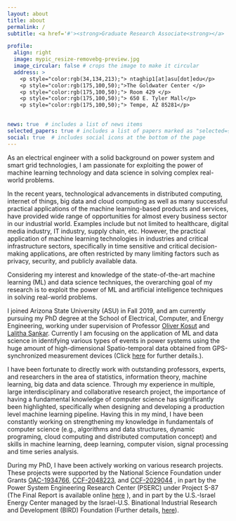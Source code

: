```yaml
---
layout: about
title: about
permalink: /
subtitle: <a href='#'><strong>Graduate Research Associate<strong></a>  @ Arizona State University.

profile:
  align: right
  image: mypic_resize-removebg-preview.jpg
  image_circular: false # crops the image to make it circular
  address: >
    <p style="color:rgb(34,134,213);"> ntaghip1[at]asu[dot]edu</p>
    <p style="color:rgb(175,100,50);">The Goldwater Center </p>
    <p style="color:rgb(175,100,50);"> Room 429 </p>
    <p style="color:rgb(175,100,50);"> 650 E. Tyler Mall</p>
    <p style="color:rgb(175,100,50);"> Tempe, AZ 85281</p>
    

news: true  # includes a list of news items
selected_papers: true # includes a list of papers marked as "selected={true}"
social: true  # includes social icons at the bottom of the page
---
```


As an electrical engineer with a solid background on power system and smart grid technologies, I am passionate for exploiting the power of machine learning technology and data science in solving complex real-world problems. 

In the recent years, technological advancements in distributed computing, internet of things, big data and cloud computing as well as many successful practical applications of the machine learning-based products and services, have provided wide range of opportunities for almost every business sector in our industrial world. Examples include but not limited to healthcare, digital media industry, IT industry, supply chain, etc. However, the practical application of machine learning technologies in industries and critical infrastructure sectors, specifically in time sensitive and critical decision-making applications, are often restricted by many limiting factors such as privacy, security, and publicly available data. 

<!-- I have 8+ years of experience in variety of topics related to the power system and smart grid.  -->
Considering my interest and knowledge of the state-of-the-art machine learning (ML) and data science techniques, the overarching goal of my research is to exploit the power of ML and artificial intelligence techniques in solving real-world problems.  
<!-- I am highly interested in solving the real-world problems of complex systems (e.g., power systems, eMobility networks, etc.) by exploiting the power of machine learning and artificial intelligence techniques.  -->

I joined Arizona State University (ASU) in Fall 2019, and am currently pursuing my PhD degree at the School of Electrical, Computer, and Energy Engineering, working under supervision of Professor <a href="https://sites.google.com/site/okosut/">Oliver Kosut</a> and  <a href="https://sankar.engineering.asu.edu/">Lalitha Sankar</a>. 
Currently I am focusing on the application of ML and data science in identifying various types of events in power systems using the huge amount of high-dimensional Spatio-temporal data obtained from GPS-synchronized measurement devices (Click <a href="https://sankar.engineering.asu.edu/high-dimensional-spatio-temporal-data-science-for-a-resilient-power-grid-towards-real-time-integration-of-synchrophasor-data/">here</a> for further details.).

I have been fortunate to directly work with outstanding professors, experts, and researchers in the area of statistics, information theory, machine learning, big data and data science. 
Through my experience in multiple, large interdisciplinary and collaborative research project,  the  importance of having a fundamental knowledge of computer science has significantly been highlighted, specifically when designing and developing a production level machine learning pipeline. 
Having this in my mind, I have been constantly working on strengthening my knowledge in fundamentals of computer science (e.g., algorithms and data structures, dynamic programing, cloud computing and distributed computation concept) and skills in machine learning, deep learning, computer vision, signal processing and time series analysis. 


 <!-- Currently, I am a graduate research associate at the School of Electrical, Computer, and Energy 
Engineering @Arizona State University, AZ, USA. Along with my advisors, Professor <a href="https://sankar.engineering.asu.edu/">Lalitha Sankar</a> and Professor <a href="https://sites.google.com/site/okosut/">Oliver Kosut</a>, we are working on the application of machine learning (ML) techniques 
in identifying various types of events in power systems using the huge amount of 
high-dimensional Spatio-temporal data obtained from GPS-synchronized 
phasor measurement units (PMU) devices.   -->


<!-- My research interest and experience focuses on: 

<ul>
  <li> Machine learning (ML) and data science application in power system operation </li>
  <li> Power system dynamics and stability </li>
  <li> Resilience in critical infrastructure networks </li>
  <li> Battery energy storage systems and their integration to renewable energy sources </li>
</ul> -->

<!-- 
I have an extensive research in the problems 

 -->

<!-- My undergraduate and master's studies significantly helped me to improve my knowledge in the area of electrical engineering and fundamentals of power systems. During my PhD studies, I have been fortunate to directly work with outstanding professors and researchers who are expert in the area of statistics, machine learning, big data and data science, and therefore, I was able to enhance my knowledge and understanding in these fields as well. 

Considering my research experience on a variety of topics related to power systems as complex dynamical systems and my interest and knowledge of the state-of-the-art machine learning and data science techniques, my overarching goal is to develop and apply machine learning and artificial intelligence techniques:  



* to address issues affecting power system security, reliability, stability, and resilience
* to provide practical solutions to enhance the integration of EVs, renewable energy sources, and battery energy storages to acheive the Net Zero Emissions target by 2050 -->




<p>
During my PhD, I have been actively working on various research projects. These projects were supported by the National Science Foundation under Grants  <a href="https://nsf.gov/awardsearch/showAward?AWD_ID=1934766&HistoricalAwards=false">OAC-1934766</a>,  <a href="https://www.nsf.gov/awardsearch/showAward?AWD_ID=2048223&HistoricalAwards=false">CCF-2048223</a>, and <a href="https://nsf.gov/awardsearch/showAward?AWD_ID=2029044&HistoricalAwards=false">CCF-2029044</a> , in part by the Power System Engineering Research Center (PSERC) under Project S-87 (The Final Report is
available online <a href="https://documents.pserc.wisc.edu/documents/publications/reports/2021_reports/S_87_Final_Report.pdf">here</a> ), and in part by the U.S.-Israel Energy Center managed by the Israel-U.S. Binational Industrial Research and Development (BIRD) Foundation (Further details, <a href="https://us-isr-energycenter.org/energy_cyber/USIE.html">here</a>). 
</p> 

<!-- ,
power system dynamics and stability, resiliency-oriented planning and operation of 
power system, battery energy storage systems and their integration to renewable energy sources in Microgrids, and optimization methods applied for power system optimal planning and operation. -->

<!-- Currently, I am a Ph.D. student at the School of Electrical, Computer, and Energy 
Engineering @Arizona State University, AZ, USA.  -->


<!-- 
Link to your favorite [subreddit](http://reddit.com). You can put a picture in, too. The code is already in, just name your picture `prof_pic.jpg` and put it in the `img/` folder.

Put your address / P.O. box / other info right below your picture. You can also disable any these elements by editing `profile` property of the YAML header of your `_pages/about.md`. Edit `_bibliography/papers.bib` and Jekyll will render your [publications page](/al-folio/publications/) automatically.

Link to your social media connections, too. This theme is set up to use [Font Awesome icons](http://fortawesome.github.io/Font-Awesome/) and [Academicons](https://jpswalsh.github.io/academicons/), like the ones below. Add your Facebook, Twitter, LinkedIn, Google Scholar, or just disable all of them. -->
